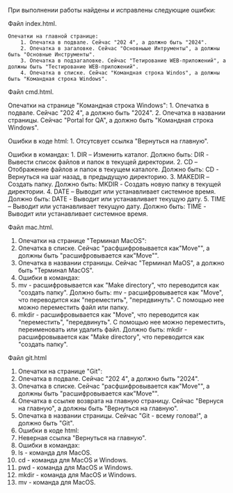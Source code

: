 При выполнении работы найдены и исправлены следующие ошибки:

Файл index.html.

    Опечатки на главной странице:
        1. Опечатка в подвале. Сейчас "202 4", а должно быть "2024".
        2. Опечатка в загаловке. Сейчас "Основныые Интрументы", а должны быть "Основные Инструменты".
        3. Опечатка в подзагаловке. Сейчас "Тетирование WEB-приложений", а должны быть "Тестирование WEB-приложений".
        4. Опечатка в списке. Сейчас "Командная строка Windos", а должны быть "Командная строка Windows".

Файл cmd.html.

  Опечатки на странице "Командная строка Windows":
    1. Опечатка в подвале. Сейчас "202 4", а должно быть "2024".
    2. Опечатка в названии страницы. Сейчас "Portal for QA", а должно быть "Командная строка Windows".

  Ошибки в коде html:
    1. Отсутсвует ссылка "Вернуться на главную".

  Ошибки в командах:
    1. DIR – Изменить каталог.  Должно быть: DIR - Вывести список файлов и папок в текущей директории.
    2. CD – Отображение файлов и папок в текущем каталоге.  Должно быть: CD - Вернуться на шаг назад, в предыдущую директорию.
    3. MAKEDIR – Создать папку.  Должно быть: MKDIR - Создать новую папку в текущей директории.
    4. DATE – Выводит или устанавливает системное время.  Должно быть: DATE - Выводит или устанавливает текущую дату.
    5. TIME – Выводит или устанавливает текущую дату.  Должно быть: TIME - Выводит или устанавливает системное время.

Файл mac.html.
1. Опечатки на странице "Терминал MacOS":
  1. Опечатка в списке. Сейчас "расфшифровывается как"Move"", а должны быть "расшифровывается как"Move"".
  2. Опечатка в названии страницы. Сейчас "Терминал MaOS", а должно быть "Терминал MaсOS".
2. Ошибки в командах:
  1. mv - расшифровывается как "Make directory", что переводится как "создать папку". Должно быть: mv - расшифровывается как "Move", что переводится как "переместить", "передвинуть". С помощью нее можно переместить файл или папку.
  2. mkdir - расшифровывается как "Move", что переводится как "переместить", "передвинуть". С помощью нее можно переместить, переименовать или удалить файл. Должно быть: mkdir - расшифровывается как "Make directory", что переводится как "создать папку".
    

Файл git.html
1. Опечатки на странице "Git":
  1. Опечатка в подвале. Сейчас "202 4", а должно быть "2024".
  2. Опечатка в списке. Сейчас "расфшифровывается как"Move"", а должны быть "расшифровывается как"Move"".
  3. Опечатка в ссылке возврата на главную страницу. Сейчас "Вернуся на главную", а должны быть "Вернуться на главную".
  4. Опечатка в названии страницы. Сейчас "Git - всему голова!", а должно быть "Git".
2. Ошибки в коде html:
  1. Неверная ссылка "Вернуться на главную".
3. Ошибки в командах:
  1. ls - команда для MacOS.
  2. cd - команда для MacOS и Windows.
  3. pwd - команда для MacOS и Windows.
  4. mkdir - команда для MacOS и Windows.
  5. mv - команда для MacOS.
    
